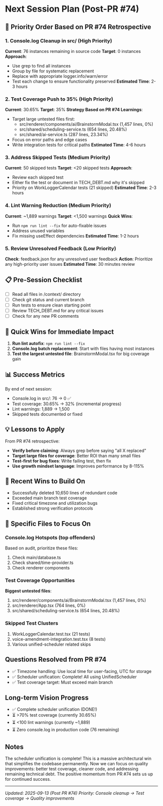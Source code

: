 # Next Session Plan (Post-PR #74)

## 🎯 Priority Order Based on PR #74 Retrospective

### 1. **Console.log Cleanup in src/** (High Priority)
**Current**: 76 instances remaining in source code
**Target**: 0 instances
**Approach**:
- Use grep to find all instances
- Group by file for systematic replacement
- Replace with appropriate logger.info/warn/error
- Test each change to ensure functionality preserved
**Estimated Time**: 2-3 hours

### 2. **Test Coverage Push to 35%** (High Priority)
**Current**: 30.65%
**Target**: 35%
**Strategy Based on PR #74 Learnings**:
- Target large untested files first:
  - src/renderer/components/ai/BrainstormModal.tsx (1,457 lines, 0%)
  - src/shared/scheduling-service.ts (654 lines, 20.48%)
  - src/shared/ai-service.ts (287 lines, 23.34%)
- Focus on error paths and edge cases
- Write integration tests for critical paths
**Estimated Time**: 4-6 hours

### 3. **Address Skipped Tests** (Medium Priority)
**Current**: 50 skipped tests
**Target**: <20 skipped tests
**Approach**:
- Review each skipped test
- Either fix the test or document in TECH_DEBT.md why it's skipped
- Priority on WorkLoggerCalendar tests (21 skipped)
**Estimated Time**: 2-3 hours

### 4. **Lint Warning Reduction** (Medium Priority)
**Current**: ~1,889 warnings
**Target**: <1,500 warnings
**Quick Wins**:
- Run `npm run lint --fix` for auto-fixable issues
- Address unused variables
- Fix missing useEffect dependencies
**Estimated Time**: 1-2 hours

### 5. **Review Unresolved Feedback** (Low Priority)
**Check**: feedback.json for any unresolved user feedback
**Action**: Prioritize any high-priority user issues
**Estimated Time**: 30 minutes review

## 📋 Pre-Session Checklist
- [ ] Read all files in /context/ directory
- [ ] Check git status and current branch
- [ ] Run tests to ensure clean starting point
- [ ] Review TECH_DEBT.md for any critical issues
- [ ] Check for any new PR comments

## 🚀 Quick Wins for Immediate Impact
1. **Run lint autofix**: `npm run lint --fix`
2. **Console.log batch replacement**: Start with files having most instances
3. **Test the largest untested file**: BrainstormModal.tsx for big coverage gain

## 📊 Success Metrics
By end of next session:
- Console.log in src/: 76 → 0 ✅
- Test coverage: 30.65% → 32% (incremental progress)
- Lint warnings: 1,889 → 1,500
- Skipped tests documented or fixed

## 💡 Lessons to Apply
From PR #74 retrospective:
- **Verify before claiming**: Always grep before saying "all X replaced"
- **Target large files for coverage**: Better ROI than many small files
- **Test-first for bug fixes**: Write failing test, then fix
- **Use growth mindset language**: Improves performance by 8-115%

## 🎉 Recent Wins to Build On
- Successfully deleted 10,650 lines of redundant code
- Exceeded main branch test coverage
- Fixed critical timezone and utilization bugs
- Established strong verification protocols

## 🚨 Specific Files to Focus On

### Console.log Hotspots (top offenders)
Based on audit, prioritize these files:
1. Check main/database.ts
2. Check shared/time-provider.ts
3. Check renderer components

### Test Coverage Opportunities
**Biggest untested files**:
1. src/renderer/components/ai/BrainstormModal.tsx (1,457 lines, 0%)
2. src/renderer/App.tsx (764 lines, 0%)
3. src/shared/scheduling-service.ts (654 lines, 20.48%)

### Skipped Test Clusters
1. WorkLoggerCalendar.test.tsx (21 tests)
2. voice-amendment-integration.test.tsx (8 tests)
3. Various unified-scheduler related skips

## Questions Resolved from PR #74
- ✅ Timezone handling: Use local time for user-facing, UTC for storage
- ✅ Scheduler unification: Complete! All using UnifiedScheduler
- ✅ Test coverage target: Must exceed main branch

## Long-term Vision Progress
- ✅ Complete scheduler unification (DONE!)
- ⏳ >70% test coverage (currently 30.65%)
- ⏳ <100 lint warnings (currently ~1,889)
- ⏳ Zero console.log in production code (76 remaining)

## Notes
The scheduler unification is complete! This is a massive architectural win that simplifies the codebase permanently. Now we can focus on quality improvements: better test coverage, cleaner code, and addressing remaining technical debt. The positive momentum from PR #74 sets us up for continued success.

---
*Updated: 2025-09-13 (Post PR #74)*
*Priority: Console cleanup → Test coverage → Quality improvements*